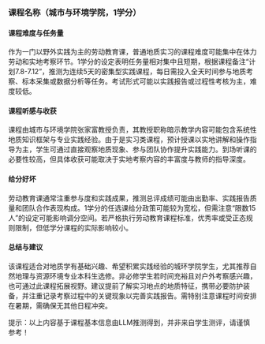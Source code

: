 ### 课程名称（城市与环境学院，1学分）

#### 课程难度与任务量  
作为一门以野外实践为主的劳动教育课，普通地质实习的课程难度可能集中在体力劳动和实地考察环节。1学分的设定表明任务量相对集中且短期，根据课程备注“计划7.8-7.12”，推测为连续5天的密集型实践课程，每日需投入全天时间参与地质考察、标本采集或数据分析等任务。考试形式可能以实践报告或过程性考核为主，难度较低。

#### 课程听感与收获  
课程由城市与环境学院张家富教授负责，其教授职称暗示教学内容可能包含系统性地质知识框架与专业实践经验。由于是实习类课程，预计授课以实地讲解和操作指导为主，学生可通过直接观察地质现象、参与团队协作提升实践能力。到场听课的必要性较高，但具体收获可能取决于实地考察内容的丰富度与教师的指导深度。

#### 给分好坏  
劳动教育课通常注重参与度和实践成果，推测总评成绩可能由出勤率、实践报告质量和团队合作表现构成。1学分的任选课给分政策可能较为宽松，但需注意“限数15人”的设定可能影响调分空间。若严格执行劳动教育课程标准，优秀率或受正态规则限制，但低学分课程的实际影响较小。

#### 总结与建议  
该课程适合对地质学有基础兴趣、希望积累实践经验的城环学院学生，尤其推荐自然地理与资源环境专业本科生选修。非必修学生若时间充裕且对户外考察感兴趣，也可通过此课程拓展视野。建议提前了解实习地点的地质特征，携带必要防护装备，并注重记录考察过程中的关键现象以完善实践报告。需特别注意课程时间安排在暑期，需确保无其他日程冲突。

提示：以上内容基于课程基本信息由LLM推测得到，并非来自学生测评，请谨慎参考！